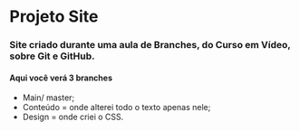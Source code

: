 # Projeto Site
### Site criado durante uma aula de Branches, do Curso em Vídeo, sobre Git e GitHub.

#### Aqui você verá 3 branches
* Main/ master;
* Conteúdo = onde alterei todo o texto apenas nele;
*  Design = onde criei o CSS.
